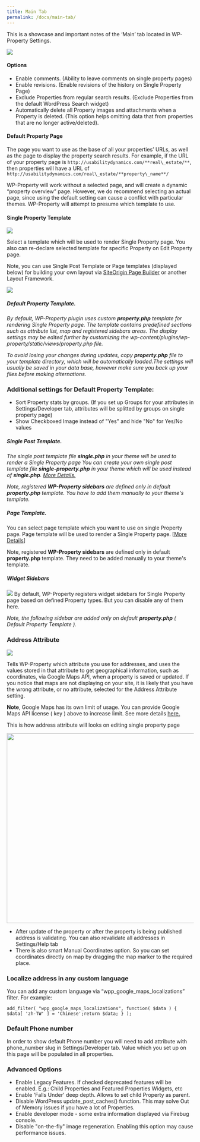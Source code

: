 ```yaml
---
title: Main Tab
permalink: /docs/main-tab/
---
```


This is a showcase and important notes of the ‘Main’ tab located in WP-Property Settings.

![](https://storage.googleapis.com/media.usabilitydynamics.com/2016/10/6ed5981db4224fbd9fca3a1748f656aa.png)

#### Options
*  Enable comments. (Ability to leave comments on single property pages)
*  Enable revisions. (Enable revisions of the history on Single Property Page)
*  Exclude Properties from regular search results. (Exclude Properties from the default WordPress Search widget)
*  Automatically delete all Property images and attachments when a Property is deleted. (This option helps omitting data that from properties that are no longer active/deleted).

#### Default Property Page

The page you want to use as the base of all your properties’ URLs, as well as the page to display the property search results.  For example, if the URL of your property page is `http://usabilitydynamics.com/**real\_estate/**`, then properties will have a URL of `http://usabilitydynamics.com/real\_estate/**property\_name**/`

WP-Property will work without a selected page, and will create a dynamic “property overview” page.  However, we do recommend selecting an actual page, since using the default setting can cause a conflict with particular themes. WP-Property will attempt to presume which template to use.

#### Single Property Template
![](https://storage.googleapis.com/media.usabilitydynamics.com/2016/07/property-main-tab2.jpg)

Select a template which will be used to render Single Property page.
You also can re-declare selected template for specific Property on Edit Property page.

Note, you can use Single Post Template or Page templates (displayed below) for building your own layout via [SiteOrigin Page Builder](https://siteorigin.com/page-builder/) or another Layout Framework.

![](https://storage.googleapis.com/media.usabilitydynamics.com/2016/10/single.png)

##### Default Property Template.
_By default, WP-Property plugin uses custom **property.php** template for rendering Single Property page._
_The template contains predefined sections such as attribute list, map and registered sidebars areas._
_The display settings may be edited further by customizing the wp-content/plugins/wp-property/static/views/property.php file._

_To avoid losing your changes during updates, copy **property.php** file to your template directory, which will be automatically loaded.The settings will usually be saved in your data base, however make sure you back up your files before making alternations._

### Additional settings for Default Property Template:
* Sort Property stats by groups. (If you set up Groups for your attributes in Settings/Developer tab, attributes will be splitted by groups on single property page)
* Show Checkboxed Image instead of "Yes" and hide "No" for Yes/No values 

##### Single Post Template.
_The single post template file **single.php** in your theme will be used to render a Single Property page_
_You can create your own single post template file **single-property.php** in your theme which will be used instead of **single.php**. [More Details.](https://developer.wordpress.org/themes/basics/template-hierarchy/#single-post)_

_Note, registered **WP-Property sidebars** are defined only in default **property.php** template. You have to add them manually to your theme's template._

##### Page Template. 
You can select page template which you want to use on single Property page. 
Page template will be used to render a Single Property page. [[More Details](https://developer.wordpress.org/themes/template-files-section/page-template-files/page-templates/)]

Note, registered **WP-Property sidebars** are defined only in default **property.php** template. They need to be added manually to your theme's template.

##### Widget Sidebars
![](https://storage.googleapis.com/media.usabilitydynamics.com/2016/07/property-main-tab3.jpg)
By default, WP-Property registers widget sidebars for Single Property page based on defined Property types. But you can disable any of them here.

_Note, the following sidebar are added only on default **property.php** ( Default Property Template )._


### Address Attribute
![](https://storage.googleapis.com/media.usabilitydynamics.com/2016/07/property-main-tab4.jpg)

Tells WP-Property which attribute you use for addresses, and uses the values stored in that attribute to get geographical information, such as coordinates, via Google Maps API, when a property is saved or updated.  If you notice that maps are not displaying on your site, it is likely that you have the wrong attribute, or no attribute, selected for the Address Attribute setting.

**Note**, Google Maps has its own limit of usage. You can provide Google Maps API license ( key ) above to increase limit. See more details [here.](https://developers.google.com/maps/documentation/javascript/usage#usage_limits)

This is how address attribute will looks on editing single property page

[<img src="https://storage.googleapis.com/media.usabilitydynamics.com/2012/02/690d5fdc-address-attribute.png" class="so-widget-image" width="825" height="511" />]

-   After update of the property or after the property is being published address is validating.  You can also revalidate all addresses in Settings/Help tab
-   There is also smart Manual Coordinates option. So you can set coordinates directly on map by dragging the map marker to the required place.

### Localize address in any custom language

You can add any custom language via “wpp\_google\_maps\_localizations” filter. For example:

`add_filter( "wpp_google_maps_localizations", function( $data ) { $data[ 'zh-TW' ] = 'Chinese';return $data; } );`

### Default Phone number

In order to show default Phone number you will need to add attribute with phone\_number slug in Settings/Developer tab. Value which you set up on this page will be populated in all properties.

[<img src="https://storage.googleapis.com/media.usabilitydynamics.com/2012/02/ef830e27-property-main-tab.png" class="so-widget-image" width="972" height="570" />]: //storage.googleapis.com/media.usabilitydynamics.com/2012/02/ef830e27-property-main-tab.png
[<img src="https://storage.googleapis.com/media.usabilitydynamics.com/2012/02/690d5fdc-address-attribute.png" class="so-widget-image" width="825" height="511" />]: //storage.googleapis.com/media.usabilitydynamics.com/2012/02/690d5fdc-address-attribute.png

### Advanced Options
*  Enable Legacy Features. If checked deprecated features will be enabled. E.g.: Child Properties and Featured Properties Widgets, etc
*  Enable 'Falls Under' deep depth. Allows to set child Property as parent.
*  Disable WordPress update_post_caches() function. This may solve Out of Memory issues if you have a lot of Properties.
*  Enable developer mode - some extra information displayed via Firebug console. 
*  Disable "on-the-fly" image regeneration. Enabling this option may cause performance issues.


